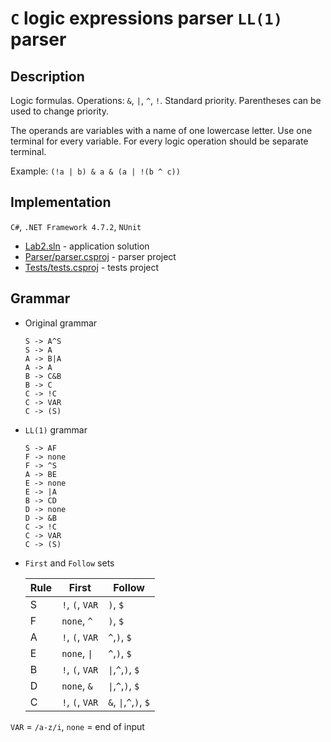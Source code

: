 # ```C``` logic expressions parser ```LL(1)``` parser
## Description
Logic formulas. Operations: `&`, ```|```, ```^```, ```!```.
Standard priority. Parentheses can be used to change priority. 

The operands are variables with a name of one lowercase letter. Use one terminal for every variable. For every logic operation should be separate terminal.

Example: ```(!a | b) & a & (a | !(b ^ c))```
## Implementation
```C#```,  ```.NET Framework 4.7.2```, ```NUnit```
+ [Lab2.sln](Lab2.sln) - application solution
+ [Parser/parser.csproj](Parser/Parser.csproj) - parser project
+ [Tests/tests.csproj](Tests/Tests.csproj) - tests project

## Grammar
+ Original grammar
    ```
    S -> A^S
    S -> A
    A -> B|A
    A -> A
    B -> C&B
    B -> C
    C -> !C
    C -> VAR
    C -> (S)
    ```
+ ```LL(1)``` grammar
    ```
    S -> AF
    F -> none
    F -> ^S
    A -> BE
    E -> none
    E -> |A
    B -> CD
    D -> none
    D -> &B
    C -> !C
    C -> VAR
    C -> (S)
    ```
+ `First` and `Follow` sets

    |Rule|First          |Follow                |
    |----|---------------|----------------------|
    |S   |`!`, `(`, `VAR`|`)`, `$`              |
    |F   |`none`, `^`    |`)`, `$`              |
    |A   |`!`, `(`, `VAR`|`^`,`)`, `$`          | 
    |E   |`none`, `\|`   |`^`,`)`, `$`          |
    |B   |`!`, `(`, `VAR`|`\|`,`^`,`)`, `$`     |
    |D   |`none`, `&`    |`\|`,`^`,`)`, `$`     |
    |C   |`!`, `(`, `VAR`|`&`, `\|`,`^`,`)`, `$`|
    
`VAR` = `/a-z/i`, 
`none` = end of input